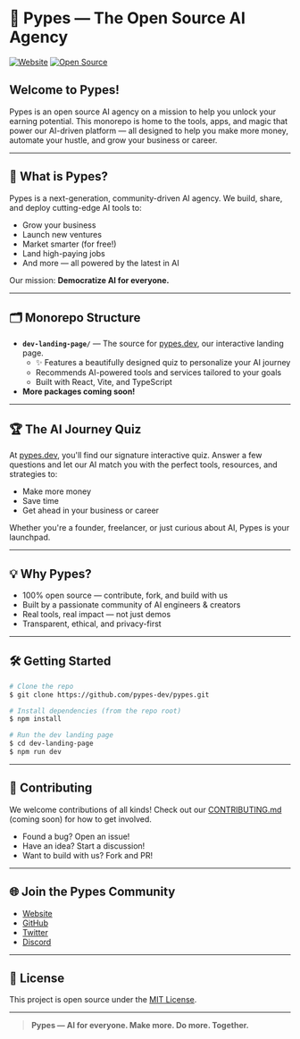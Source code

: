 # 🧠 Pypes — The Open Source AI Agency

[![Website](https://img.shields.io/badge/pypes.dev-Visit%20Live-blue?style=flat-square&logo=vercel)](https://pypes.dev)
[![Open Source](https://img.shields.io/badge/Open%20Source-Yes-brightgreen?style=flat-square&logo=github)](https://github.com/pypes-dev/pypes)

## Welcome to Pypes!

Pypes is an open source AI agency on a mission to help you unlock your earning potential. This monorepo is home to the tools, apps, and magic that power our AI-driven platform — all designed to help you make more money, automate your hustle, and grow your business or career.

---

## 🚀 What is Pypes?
Pypes is a next-generation, community-driven AI agency. We build, share, and deploy cutting-edge AI tools to:
- Grow your business
- Launch new ventures
- Market smarter (for free!)
- Land high-paying jobs
- And more — all powered by the latest in AI

Our mission: **Democratize AI for everyone.**

---

## 🗂️ Monorepo Structure

- **`dev-landing-page/`** — The source for [pypes.dev](https://pypes.dev), our interactive landing page.
    - ✨ Features a beautifully designed quiz to personalize your AI journey
    - Recommends AI-powered tools and services tailored to your goals
    - Built with React, Vite, and TypeScript
- **More packages coming soon!**

---

## 🏆 The AI Journey Quiz

At [pypes.dev](https://pypes.dev), you'll find our signature interactive quiz. Answer a few questions and let our AI match you with the perfect tools, resources, and strategies to:
- Make more money
- Save time
- Get ahead in your business or career

Whether you're a founder, freelancer, or just curious about AI, Pypes is your launchpad.

---

## 💡 Why Pypes?
- 100% open source — contribute, fork, and build with us
- Built by a passionate community of AI engineers & creators
- Real tools, real impact — not just demos
- Transparent, ethical, and privacy-first

---

## 🛠️ Getting Started

```bash
# Clone the repo
$ git clone https://github.com/pypes-dev/pypes.git

# Install dependencies (from the repo root)
$ npm install

# Run the dev landing page
$ cd dev-landing-page
$ npm run dev
```

---

## 🤝 Contributing
We welcome contributions of all kinds! Check out our [CONTRIBUTING.md](CONTRIBUTING.md) (coming soon) for how to get involved.

- Found a bug? Open an issue!
- Have an idea? Start a discussion!
- Want to build with us? Fork and PR!

---

## 🌐 Join the Pypes Community
- [Website](https://pypes.dev)
- [GitHub](https://github.com/pypes-dev/pypes)
- [Twitter](https://twitter.com/pypesdev) <!-- update if available -->
- [Discord](https://discord.gg/your-invite) <!-- update if available -->

---

## 📄 License

This project is open source under the [MIT License](LICENSE).

---

> **Pypes — AI for everyone. Make more. Do more. Together.**
